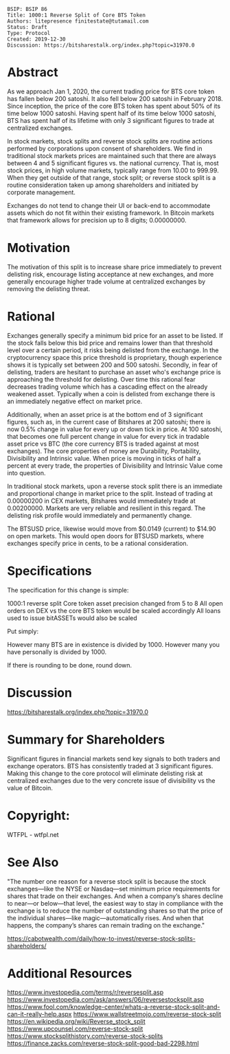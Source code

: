     BSIP: BSIP 86
    Title: 1000:1 Reverse Split of Core BTS Token
    Authors: litepresence finitestate@tutamail.com
    Status: Draft
    Type: Protocol
    Created: 2019-12-30 
    Discussion: https://bitsharestalk.org/index.php?topic=31970.0


# Abstract

As we approach Jan 1, 2020, the current trading price for BTS core token has fallen below 200 satoshi.  It also fell below 200 satoshi in February 2018.  Since inception, the price of the core BTS token has spent about 50% of its time below 1000 satoshi.  Having spent half of its time below 1000 satoshi, BTS has spent half of its lifetime with only 3 significant figures to trade at centralized exchanges. 

In stock markets, stock splits and reverse stock splits are routine actions performed by corporations upon consent of shareholders.  We find in traditional stock markets prices are maintained such that there are always between 4 and 5 significant figures vs. the national currency.   That is, most stock prices, in high volume markets, typically range from 10.00 to 999.99.   When they get outside of that range, stock split; or reverse stock split is a routine consideration taken up among shareholders and initiated by corporate management.   

Exchanges do not tend to change their UI or back-end to accommodate assets which do not fit within their existing framework.  In Bitcoin markets that framework allows for precision up to 8 digits; 0.00000000.   


# Motivation

The motivation of this split is to increase share price immediately to prevent delisting risk, encourage listing acceptance at new exchanges, and more generally encourage higher trade volume at centralized exchanges by removing the delisting threat.    


# Rational

Exchanges generally specify a minimum bid price for an asset to be listed. If the stock falls below this bid price and remains lower than that threshold level over a certain period, it risks being delisted from the exchange.  In the cryptocurrency space this price threshold is proprietary, though experience shows it is typically set between 200 and 500 satoshi.  Secondly, in fear of delisting, traders are hesitant to purchase an asset who's exchange price is approaching the threshold for delisting.   Over time this rational fear decreases trading volume which has a cascading effect on the already weakened asset.  Typically when a coin is delisted from exchange there is an immediately negative effect on market price.   

Additionally, when an asset price is at the bottom end of 3 significant figures, such as, in the current case of Bitshares at 200 satoshi; there is now 0.5% change in value for every up or down tick in price.  At 100 satoshi, that becomes one full percent change in value for every tick in tradable asset price vs BTC (the core currency BTS is traded against at most exchanges).  The core properties of money are Durability, Portability, Divisibility and Intrinsic value.   When price is moving in ticks of half a percent at every trade, the properties of Divisibility and Intrinsic Value come into question.  

In traditional stock markets, upon a reverse stock split there is an immediate and proportional change in market price to the split.   Instead of trading at 0.00000200 in CEX markets, Bitshares would immediately trade at 0.00200000.   Markets are very reliable and resilient in this regard.   The delisting risk profile would immediately and permanently change.  

The BTSUSD price, likewise would move from $0.0149 (current) to $14.90 on open markets.  This would open doors for BTSUSD markets, where exchanges specify price in cents, to be a rational consideration. 


# Specifications

The specification for this change is simple:

1000:1 reverse split
Core token asset precision changed from 5 to 8
All open orders on DEX vs the core BTS token would be scaled accordingly
All loans used to issue bitASSETs would also be scaled

Put simply:

However many BTS are in existence is divided by 1000.  However many you have personally is divided by 1000.  

If there is rounding to be done, round down.


# Discussion

https://bitsharestalk.org/index.php?topic=31970.0


# Summary for Shareholders


Significant figures in financial markets send key signals to both traders and exchange operators.   BTS has consistently traded at 3 significant figures.   Making this change to the core protocol will eliminate delisting risk at centralized exchanges due to the very concrete issue of divisibility vs the value of Bitcoin. 


# Copyright: 

WTFPL - wtfpl.net


# See Also

"The number one reason for a reverse stock split is because the stock exchanges—like the NYSE or Nasdaq—set minimum price requirements for shares that trade on their exchanges. And when a company’s shares decline to near—or below—that level, the easiest way to stay in compliance with the exchange is to reduce the number of outstanding shares so that the price of the individual shares—like magic—automatically rises. And when that happens, the company’s shares can remain trading on the exchange."

https://cabotwealth.com/daily/how-to-invest/reverse-stock-splits-shareholders/

# Additional Resources

https://www.investopedia.com/terms/r/reversesplit.asp
https://www.investopedia.com/ask/answers/06/reversestocksplit.asp
https://www.fool.com/knowledge-center/whats-a-reverse-stock-split-and-can-it-really-help.aspx
https://www.wallstreetmojo.com/reverse-stock-split
https://en.wikipedia.org/wiki/Reverse_stock_split
https://www.upcounsel.com/reverse-stock-split
https://www.stocksplithistory.com/reverse-stock-splits
https://finance.zacks.com/reverse-stock-split-good-bad-2298.html

